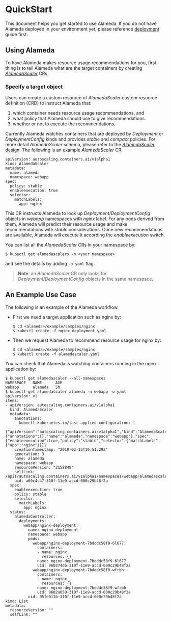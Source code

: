 # QuickStart

This document helps you get started to use Alameda. If you do not have Alameda deployed in your environment yet, please reference [deployment](./deploy.md) guide first.

## Using Alameda

To have Alameda makes resource usage recommendations for you, first thing is to tell Alameda what are the target containers by creating [_AlamedaScaler_](../design/crd_alamedascaler.md) CRs.

### Specify a target object

Users can create a custom resource of _AlamedaScaler_ custom resource definition (CRD) to instruct Alameda that:
1. which container needs resource usage recommendations, and
2. what policy that Alameda should use to give recommendations.
3. whether or not to execute the recommendations.

Currently Alameda watches containers that are deployed by _Deployment_ or _DeploymentConfig_ kinds and provides *stable* and *compact* policies. For more detail _AlamedaScaler_ schema, please refer to the [*AlamedaScaler* design](../design/crd_alamedascaler.md). The following is an example _AlamedaScaler_ CR.

```
apiVersion: autoscaling.containers.ai/v1alpha1
kind: AlamedaScaler
metadata:
  name: alameda
  namespace: webapp
spec:
  policy: stable
  enableexecution: true
  selector:
    matchLabels:
      app: nginx
```
This CR instructs Alameda to look up _Deployment_/_DeploymentConfig_ objects in _webapp_ namespaces with _nginx_ label. For any pods derived from them, Alameda will predict their resource usage and make recommendations with _stable_ considerations. Once new recommendations are available, Alameda will execute it according the _enableexecution_ switch.

You can list all the *AlamedaScaler* CRs in your namespace by:
```
$ kubectl get alamedascalers -n <your namespace>
```
and see the details by adding `-o yaml` flag.

> **Note**: an *AlamedaScaler* CR only looks for _Deployment_/_DeploymentConfig_ objects in the same namespace.

## An Example Use Case

The following is an example of the Alameda workflow.

- First we need a target application such as nginx by:
    ```
    $ cd <alameda>/example/samples/nginx
    $ kubectl create -f nginx_deployment.yaml
    ```
- Then we request Alameda to recommend resource usage for nginx by:
    ```
    $ cd <alameda>/example/samples/nginx
    $ kubectl create -f alamedascaler.yaml
    ```

You can check that Alameda is watching containers running in the nginx application by:
```
$ kubectl get alamedascaler --all-namespaces
NAMESPACE   NAME      AGE
webapp      alameda   5h
$ kubectl get alamedascaler alameda -n webapp -o yaml
apiVersion: v1
items:
- apiVersion: autoscaling.containers.ai/v1alpha1
  kind: AlamedaScaler
  metadata:
    annotations:
      kubectl.kubernetes.io/last-applied-configuration: |
        {"apiVersion":"autoscaling.containers.ai/v1alpha1","kind":"AlamedaScaler","metadata":{"annotations":{},"name":"alameda","namespace":"webapp"},"spec":{"enableexecution":true,"policy":"stable","selector":{"matchLabels":{"app":"nginx"}}}}
    creationTimestamp: "2019-02-15T10:51:29Z"
    generation: 3
    name: alameda
    namespace: webapp
    resourceVersion: "2158849"
    selfLink: /apis/autoscaling.containers.ai/v1alpha1/namespaces/webapp/alamedascalers/alameda
    uid: a60c4c47-310f-11e9-accd-000c29b48f2a
  spec:
    enableexecution: true
    policy: stable
    selector:
      matchLabels:
        app: nginx
  status:
    alamedaController:
      deployments:
        webapp/nginx-deployment:
          name: nginx-deployment
          namespace: webapp
          pods:
            webapp/nginx-deployment-7bdddc58f9-6l677:
              containers:
              - name: nginx
                resources: {}
              name: nginx-deployment-7bdddc58f9-6l677
              uid: 960374db-310f-11e9-accd-000c29b48f2a
            webapp/nginx-deployment-7bdddc58f9-wfrbh:
              containers:
              - name: nginx
                resources: {}
              name: nginx-deployment-7bdddc58f9-wfrbh
              uid: 9602a059-310f-11e9-accd-000c29b48f2a
          uid: 95fd011b-310f-11e9-accd-000c29b48f2a
kind: List
metadata:
  resourceVersion: ""
  selfLink: ""
```